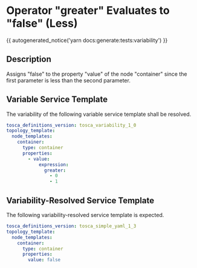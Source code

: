 # Operator "greater" Evaluates to "false" (Less)

{{ autogenerated_notice('yarn docs:generate:tests:variability') }}

## Description

Assigns "false" to the property "value" of the node "container" since the first parameter is less than the second parameter.

## Variable Service Template

The variability of the following variable service template shall be resolved.

```yaml linenums="1"
tosca_definitions_version: tosca_variability_1_0
topology_template:
  node_templates:
    container:
      type: container
      properties:
        - value:
            expression:
              greater:
                - 0
                - 1
```




## Variability-Resolved Service Template

The following variability-resolved service template is expected.

```yaml linenums="1"
tosca_definitions_version: tosca_simple_yaml_1_3
topology_template:
  node_templates:
    container:
      type: container
      properties:
        value: false
```

